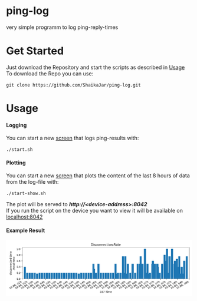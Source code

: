 # ping-log
very simple programm to log ping-reply-times

# Get Started
Just download the Repository and start the scripts as described in [Usage](#usage)  
To download the Repo you can use:  
```
git clone https://github.com/ShaikaJar/ping-log.git
```  

# Usage 
#### Logging
You can start a new [screen](https://help.ubuntu.com/community/Screen) that logs ping-results with:   
```
./start.sh
```

#### Plotting  
You can start a new [screen](https://help.ubuntu.com/community/Screen) that plots the content of the last 8 hours of data from the log-file with:
```
./start-show.sh
```
The plot will be served to **_http://\<device-address\>:8042_**  
If you run the script on the device you want to view it will be available on [localhost:8042](http://localhost:8042)

#### Example Result

![Example-Image](./ping.png)
